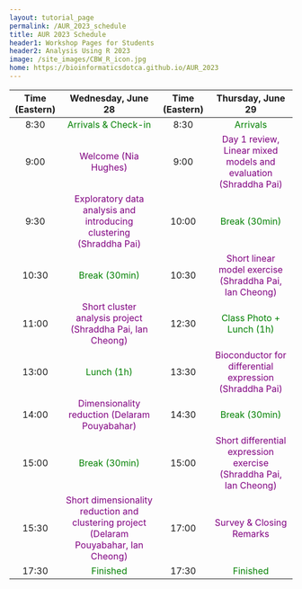 ```yaml
---
layout: tutorial_page
permalink: /AUR_2023_schedule
title: AUR 2023 Schedule
header1: Workshop Pages for Students
header2: Analysis Using R 2023
image: /site_images/CBW_R_icon.jpg
home: https://bioinformaticsdotca.github.io/AUR_2023
---
```


| Time (Eastern) |                                                 Wednesday, June 28                                                 | Time (Eastern) |                                       Thursday, June 29                                       |
| :------------: | :----------------------------------------------------------------------------------------------------------------: | :------------: | :-------------------------------------------------------------------------------------------: |
|      8:30      |                                   <font color="green">Arrivals & Check-in</font>                                   |      8:30      |                              <font color="green">Arrivals</font>                              |
|      9:00      |                                  <font color="purple">Welcome (Nia Hughes)</font>                                  |      9:00      |  <font color="purple">Day 1 review, Linear mixed models and evaluation (Shraddha Pai)</font>  |
|      9:30      |          <font color="purple">Exploratory data analysis and introducing clustering (Shraddha Pai)</font>           |     10:00      |                           <font color="green">Break (30min)</font>                            |
|     10:30      |                                      <font color="green">Break (30min)</font>                                      |     10:30      |      <font color="purple">Short linear model exercise (Shraddha Pai, Ian Cheong)</font>       |
|     11:00      |               <font color="purple">Short cluster analysis project (Shraddha Pai, Ian Cheong)</font>                |     12:30      |                      <font color="green">Class Photo + Lunch (1h)</font>                      |
|     13:00      |                                       <font color="green">Lunch (1h)</font>                                        |     13:30      |      <font color="purple">Bioconductor for differential expression (Shraddha Pai)</font>      |
|     14:00      |                     <font color="purple">Dimensionality reduction (Delaram Pouyabahar)</font>                      |     14:30      |                           <font color="green">Break (30min)</font>                            |
|     15:00      |                                      <font color="green">Break (30min)</font>                                      |     15:00      | <font color="purple">Short differential expression exercise (Shraddha Pai, Ian Cheong)</font> |
|     15:30      | <font color="purple">Short dimensionality reduction and clustering project (Delaram Pouyabahar, Ian Cheong)</font> |     17:00      |                     <font color="purple">Survey & Closing Remarks</font>                      |
|     17:30      |                                            <font color="green">Finished                                            |     17:30      |                              <font color="green">Finished</font>                              |